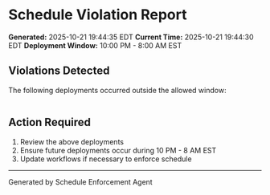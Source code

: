 # Schedule Violation Report

**Generated:** 2025-10-21 19:44:35 EDT
**Current Time:** 2025-10-21 19:44:30 EDT
**Deployment Window:** 10:00 PM - 8:00 AM EST

## Violations Detected

The following deployments occurred outside the allowed window:

```

```

## Action Required

1. Review the above deployments
2. Ensure future deployments occur during 10 PM - 8 AM EST
3. Update workflows if necessary to enforce schedule

---

Generated by Schedule Enforcement Agent
